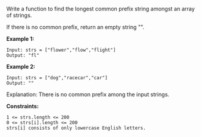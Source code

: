 Write a function to find the longest common prefix string amongst an array of strings.

If there is no common prefix, return an empty string "".

**Example 1:**

    Input: strs = ["flower","flow","flight"]
    Output: "fl"

**Example 2:**

    Input: strs = ["dog","racecar","car"]
    Output: ""

Explanation: There is no common prefix among the input strings.
 

**Constraints:**

    1 <= strs.length <= 200
    0 <= strs[i].length <= 200
    strs[i] consists of only lowercase English letters.